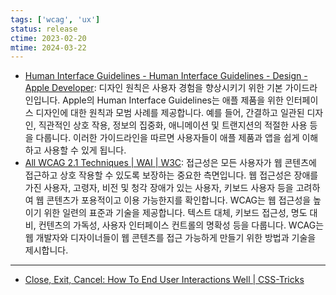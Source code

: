 ```yaml
---
tags: ['wcag', 'ux']
status: release
ctime: 2023-02-20
mtime: 2024-03-22
---
```


- [Human Interface Guidelines - Human Interface Guidelines - Design - Apple Developer](https://developer.apple.com/design/human-interface-guidelines/):
  디자인 원칙은 사용자 경험을 향상시키기 위한 기본 가이드라인입니다. Apple의 Human Interface Guidelines는 애플 제품을 위한 인터페이스 디자인에 대한 원칙과 모범 사례를 제공합니다. 예를 들어, 간결하고 일관된 디자인, 직관적인 상호 작용, 정보의 집중화, 애니메이션 및 트랜지션의 적절한 사용 등을 다룹니다. 이러한 가이드라인을 따르면 사용자들이 애플 제품과 앱을 쉽게 이해하고 사용할 수 있게 됩니다.
- [All WCAG 2.1 Techniques | WAI | W3C](https://www.w3.org/WAI/WCAG21/Techniques/):
  접근성은 모든 사용자가 웹 콘텐츠에 접근하고 상호 작용할 수 있도록 보장하는 중요한 측면입니다. 웹 접근성은 장애를 가진 사용자, 고령자, 비전 및 청각 장애가 있는 사용자, 키보드 사용자 등을 고려하여 웹 콘텐츠가 포용적이고 이용 가능한지를 확인합니다. WCAG는 웹 접근성을 높이기 위한 일련의 표준과 기술을 제공합니다. 텍스트 대체, 키보드 접근성, 명도 대비, 컨텐츠의 가독성, 사용자 인터페이스 컨트롤의 명확성 등을 다룹니다. WCAG는 웹 개발자와 디자이너들이 웹 콘텐츠를 접근 가능하게 만들기 위한 방법과 기술을 제시합니다.

---

- [Close, Exit, Cancel: How To End User Interactions Well | CSS-Tricks](https://css-tricks.com/close-exit-cancel-how-to-end-user-interactions-well)
